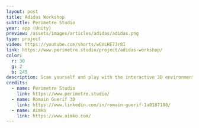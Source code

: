 ```yaml
---
layout: post
title: Adidas Workshop
subtitle: Perimetre Studio
year: app (Unity)
preview: /assets/images/articles/adidas/adidas.png
type: project
video: https://youtube.com/shorts/wGVLHE7Jr8I
link: https://www.perimetre.studio/project/adidas-workshop/
color:
  r: 30
  g: 2
  b: 245
description: Scan yourself and play with the interactive 3D environment.</br>Take a video of your avatar and send it by mail or to the cloud.</br></br>The workshop took place in Paris at 3537 in October 2022.</br>I developed it in Unity for touchscreen Windows PCs.
credits:
  - name: Perimetre Studio
    link: https://www.perimetre.studio/
  - name: Romain Guerif 3D
    link: https://www.linkedin.com/in/romain-guerif-1a0187188/
  - name: Aimko
    link: https://www.aimko.com/
---
```

